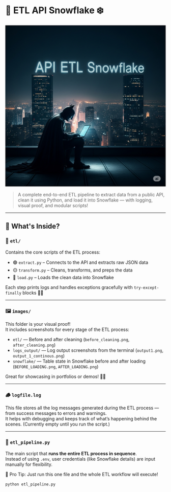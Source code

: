 # 🚀 ETL API Snowflake ❄️  


![ETL API Snowflake Thumbnail](images/thumbnail/thumbnail_image.png)

> A complete end-to-end ETL pipeline to extract data from a public API, clean it using Python, and load it into Snowflake — with logging, visual proof, and modular scripts!  

---

## 📂 What's Inside?

### 🔁 `etl/`  
Contains the core scripts of the ETL process:
- 🟢 `extract.py` – Connects to the API and extracts raw JSON data
- 🟡 `transform.py` – Cleans, transforms, and preps the data
- 🔵 `load.py` – Loads the clean data into Snowflake

Each step prints logs and handles exceptions gracefully with `try-except-finally` blocks 👨‍🔧

---

### 🖼️ `images/`  
This folder is your visual proof!  
It includes screenshots for every stage of the ETL process:

- `etl/` — Before and after cleaning (`before_cleaning.png`, `after_cleaning.png`)  
- `logs_output/` — Log output screenshots from the terminal (`output1.png`, `output_1_continous.png`)  
- `snowflake/` — Table state in Snowflake before and after loading (`BEFORE_LOADING.png`, `AFTER_LOADING.png`)

Great for showcasing in portfolios or demos! 💼✨

---

### 🪵 `logfile.log`  
This file stores all the log messages generated during the ETL process — from success messages to errors and warnings.  
It helps with debugging and keeps track of what’s happening behind the scenes. (Currently empty until you run the script.)

---

### 🚀 `etl_pipeline.py`  
The main script that **runs the entire ETL process in sequence**.  
Instead of using `.env`, user credentials (like Snowflake details) are input manually for flexibility.  

📌 Pro Tip: Just run this one file and the whole ETL workflow will execute!  

```bash
python etl_pipeline.py
